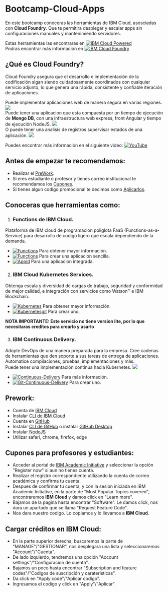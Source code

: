 # Bootcamp-Cloud-Apps
En este bootcamp conoceras las herramientas de IBM Cloud, asosciadas con **Cloud Foundry**. Que te permitira desplegar y escalar apps sin configuraciones manuales y mantenimiendo servidores.

Estas herramientas las encontraras en [![IBM Cloud Powered][img-ibmcloud-powered]][url-ibmcloud]<br>
Podras encontrar más información en [![IBM Cloud Foundry][img-ibmcloudfoundry]][url-ibmcloudfoundry]

## ¿Qué es Cloud Foundry?
Cloud Foundry asegura que el desarrollo e implementación de la codificación sigan siendo cuidadosamente coordinados con cualquier servicio adjunto, lo que genera una rápida, consistente y confiable iteración de aplicaciones.

Puede implementar aplicaciones web de manera segura en varias regiones.
![](img/im1.png)
<br>
Puede tener una aplicacion que esta compuesta por un tiempo de ejecución de **Mongo DB**, con una infraestructura web express, front Angular y tiempo de ejecución NodeJS.
![](img/im2.png)
<br>
O puede tener una analisis de registros supervisar estados de una aplicación.
![](img/im3.png)
<br>

Puedes encontrar más información en el siguiente video: [![YouTube][img-youtube]][youtube-url]

## Antes de empezar te recomendamos:
* Realizar el [PreWork](#Prework).
* Si eres estudiante o profesor y tienes correo institucional te recomendamos los [Cupones](#Cupones-para-profesores-y-estudiantes).
* Si tienes algun codigo promocional te decimos como [Aplicarlos](#Cargar-créditos-en-IBM-Cloud).

## Conoceras que herramientas como:
1. ### Functions de IBM Cloud. <br>
Plataforma de IBM cloud de programacion poliglota FaaS (Functions-as-a-Service) para desarrollo de codigo ligero que escala dependiendo de la demanda.
* [![Functions][img-cloud-functions]][url-ibmcloud-Functions] Para obtener mayor información.
* [![Functions][git-cloud-functions]][git-ibmcloud-Functions] Para crear una aplicación sencilla.
* [![Appid][img-appid]][appid-url] Para una aplicación integrada.

2. ### IBM Cloud Kubernetes Services. <br>
Obtenga escala y diversidad de cargas de trabajo, seguridad y conformidad de mejor calidad, e integración con servicios como Watson™ e IBM Blockchain.
* [![Kubernetes][img-cloud-kubernetes]][url-ibmcloud-kubernetes] Para obtener mayor información.
* [![Kubernetesgit][img-gitcloud-kubernetes]][url-gitibmcloud-kubernetes] Para crear uno.

**NOTA IMPORTANTE: Este servicio no tiene version lite, por lo que necesitaras creditos para crearlo y usarlo**

3. ### IBM Continuous Delivery. <br>
Adopte DevOps de una manera preparada para la empresa. Cree cadenas de herramientas que den soporte a sus tareas de entrega de aplicaciones. Automatice compilaciones, pruebas, implementaciones y más.
<br>
Puede tener una implementación continua hacia Kubernetes.
![](img/im4.png)
<br>

* [![Continuous-Delivery][img-cloud-CD]][url-ibmcloud-CD] Para más información.
* [![Git-Continuous-Delivery][img-gitcloud-CD]][url-gitibmcloud-CD] Para crear uno.

## Prework:
* Cuenta de [IBM Cloud][url-IBMCLOUD]
* Instalar [CLI de IBM Cloud][url-CLI-IBMCLOUD] 
* Cuenta en [GitHub][url-github-join]
* Instalar [CLI de GitHub][url-github-cli] o instalar [GitHub Desktop][url-githubdesktop]
* Instalar [NodeJS][url-node]
* Utilizar safari, chrome, firefox, edge

## Cupones para profesores y estudiantes:

* Acceder al portal de [IBM Academic Initiative][url-academic] y seleccionar la opción "Register now" si aun no tienes cuenta.
* Realizar el registro correspondiente utilizando la cuenta de correo académica y confirma tu cuenta.
* Despues de confirmar tu cuenta, y con la sesion iniciada en IBM Academic Initiative, en la parte de "Most Popular Topics covered", encontraremos **IBM Cloud** y damos click en "Learn more".
* Bajamos de la pagina hasta encontrar "Software". Le damos click, nos dara un apartado que se llama "Request Feature Code".
* Nos dara nuestro codigo. Lo copiamos y lo llevamos a **IBM Cloud**.

## Cargar créditos en IBM Cloud:

* En la parte superior derecha, buscaremos la parte de "MANAGE"/"GESTIONAR", nos desplegara una lista y seleccionaremos "Account"/"Cuenta".
* De lado izquierdo, tendremos una opción "Account settings"/"Configuracion de cuenta".
* Bajamos un poco hasta encontrar "Subscription and feature codes"/"Codigos de suscripción y carateristicas".
* Da click en "Apply code"/"Aplicar codigo".
* Ingresamos el codigo y click en "Apply"/"Aplicar".

[url-academic]: https://my15.digitalexperience.ibm.com/b73a5759-c6a6-4033-ab6b-d9d4f9a6d65b/dxsites/151914d1-03d2-48fe-97d9-d21166848e65/home/
[url-onthehub]: https://onthehub.com/ibm/?utm_sourc=ibm-ai-productpage&utm_medium=onthehubproductpage&utm_campaign=IBM
[url-IBMCLOUD]: https://cloud.ibm.com/registration
[url-CLI-IBMCLOUD]: https://cloud.ibm.com/docs/cli/reference/ibmcloud?topic=cloud-cli-install-ibmcloud-cli
[url-github-join]: https://github.com/join
[url-github-cli]: https://git-scm.com/book/en/v2/Getting-Started-Installing-Git
[url-githubdesktop]: https://desktop.github.com/
[url-node]: https://nodejs.org/es/download/

[img-youtube]: https://img.shields.io/badge/IBM%20Cloud-YouTube-critical.svg
[youtube-url]: https://www.youtube.com/watch?time_continue=14&v=oUpqXxmr6oU&feature=emb_logo
[img-ibmcloud-powered]: https://img.shields.io/badge/IBM%20Cloud-Powered-blue.svg
[url-ibmcloud]: https://www.ibm.com/cloud/
[img-cloud-functions]: https://img.shields.io/badge/IBM%20cloud-Functions-blue.svg
[url-ibmcloud-Functions]: https://www.ibm.com/cloud/functions
[img-ibmcloudfoundry]: https://img.shields.io/badge/IBM-Cloud%20Foundry-blue.svg
[url-ibmcloudfoundry]: https://www.ibm.com/cloud/cloud-foundry
[git-cloud-functions]: https://img.shields.io/badge/GIT-Cloud%20Functions-blueviolet.svg
[git-ibmcloud-Functions]: /Serverless_Cloudant
[img-appid]: https://img.shields.io/badge/GIT-AppID%20Serverless-brightgreen.svg
[appid-url]: https://github.com/ibmdevelopermx/Events_And_Users_FollowUp_App
[img-cloud-kubernetes]: https://img.shields.io/badge/IBM%20Cloud-Kubernetes%20Services-blue.svg
[url-ibmcloud-kubernetes]: https://www.ibm.com/cloud/container-service/
[img-cloud-CD]: https://img.shields.io/badge/IBM-Continuous%20Delivery-blue.svg
[url-ibmcloud-CD]: https://www.ibm.com/cloud/continuous-delivery
[img-gitcloud-CD]: https://img.shields.io/badge/GIT-IBM%20Cloud%20Continuous%20Delivery-blueviolet.svg
[url-gitibmcloud-CD]: /Continuous_Delivery
[img-gitcloud-kubernetes]: https://img.shields.io/badge/GIT-IBM%20Cloud%20Kubernetes-blueviolet.svg
[url-gitibmcloud-kubernetes]: /Kubernetes